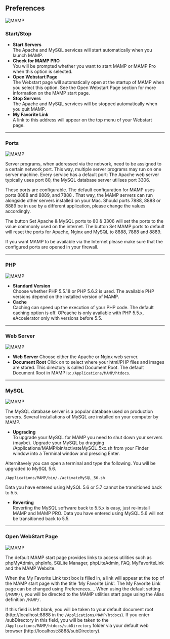 ## Preferences

![MAMP](StartStop.png)

### Start/Stop

*   **Start Servers**  
   The Apache and MySQL services will start automatically when you launch MAMP.
*   **Check for MAMP PRO**  
   You will be prompted whether you want to start MAMP or MAMP Pro when this option is selected.
*   **Open Webstart Page**  
   The Webstart page will automatically open at the startup of MAMP when you select this option. See the Open Webstart Page section for more information on the MAMP start page.
*   **Stop Servers**  
   The Apache and MySQL services will be stopped automatically when you quit MAMP.
*   **My Favorite Link**  
   A link to this address will appear on the top menu of your Webstart page.

---

### Ports

![MAMP](Ports.png)

Server programs, when addressed via the network, need to be assigned to a certain network port. This way, multiple server programs may run on one server machine. Every service has a default port: The Apache web server typically uses port 80, the MySQL database server utilises port 3306.

These ports are configurable. The default configuration for MAMP uses ports 8888 and 8889, and 7888 . That way, the MAMP servers can run alongside other servers installed on your Mac. Should ports 7888, 8888 or 8889 be in use by a different application, please change the values accordingly.

The button Set Apache & MySQL ports to 80 & 3306 will set the ports to the value commonly used on the internet. The button Set MAMP ports to default will reset the ports for Apache, Nginx and MySQL to 8888, 7888 and 8889.

If you want MAMP to be available via the Internet please make sure that the configured ports are opened in your firewall.

---

### PHP

![MAMP](PHP.png)

*   **Standard Version**  
   Choose whether PHP 5.5.18 or PHP 5.6.2 is used. The available PHP versions depend on the installed version of MAMP.
*   **Cache**  
   Caching can speed up the execution of your PHP code. The default caching option is off. OPcache is only available with PHP    5.5.x, eAccelerator only with versions before 5.5.

---

### Web Server

![MAMP](WebServer.png)

*   **Web Server**
   Choose either the Apache or Nginx web server.
*   **Document Root** 
   Click on  to select where your html/PHP files and images are stored. This directory is called Document Root. The default     Document Root in MAMP is: `/Applications/MAMP/htdocs`.

---

### MySQL

![MAMP](MySQL.png)

The MySQL database server is a popular database used on production servers. Several installations of MySQL are installed on your computer by MAMP.

*   **Upgrading**  
    To upgrade your MySQL for MAMP you need to shut down your servers (maybe). Upgrade your MySQL by dragging                    /Applications/MAMP/bin/activateMySQL_5xx.sh from your Finder window into a Terminal window and pressing Enter.

   Alternitavely you can open a terminal and type the following. You will be upgraded to MySQL 5.6. 

   `/Applications/MAMP/bin/./activateMySQL_56.sh`

   <div class="alert" role="alert">
   Data you have entered using MySQL 5.6 or 5.7 cannot be transitioned back to 5.5.
   </div>

*   **Reverting**  
    Reverting the MySQL software back to 5.5.x is easy, just re-install MAMP and MAMP PRO. Data you have entered using MySQL     5.6 will not be transitioned back to 5.5.

---

### Open WebStart Page

![MAMP](WebStart.png)

The default MAMP start page provides links to access utilities such as phpMyAdmin, phpInfo, SQLite Manager, phpLiteAdmin, FAQ, MyFavoriteLink and the MAMP Website.

When the My Favorite Link text box is filled in, a link will appear at the top of the MAMP start page with the title 'My Favorite Link'. The My Favorite Link page can be changed using Preferences…. When using the default setting (`/MAMP/`), you will be directed to the MAMP utilities start page using the Alias  definition `/MAMP/`.

If this field is left blank, you will be taken to your default document root (http://localhost:8888 in the `/Applications/MAMP/htdocs`). If you enter /subDirectory in this field, you will be taken to the `/Applications/MAMP/htdocs/subDirectory` folder via your default web browser (http://localhost:8888/subDirectory).
